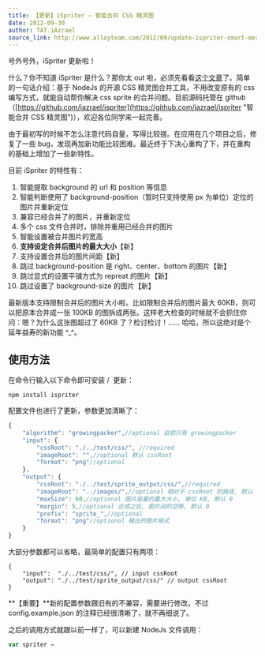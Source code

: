 ```yaml
---
title: 【更新】iSpriter – 智能合并 CSS 精灵图
date: 2012-09-30
author: TAT.iAzrael
source_link: http://www.alloyteam.com/2012/09/update-ispriter-smart-merging-css-sprite/
---
```


<!-- {% raw %} - for jekyll -->

号外号外，iSpriter 更新啦！

什么？你不知道 iSpriter 是什么？那你太 out 啦，必须先看看[这个文章](http://www.alloyteam.com/2012/06/nodejs-smart-merging-css-wizard-tool-intelligentspriter/ "NodeJs 智能合并 CSS 精灵图工具 iSpriter")了。简单的一句话介绍：基于 NodeJs 的开源 CSS 精灵图合并工具，不用改变原有的 css 编写方式，就能自动帮你解决 css sprite 的合并问题。目前源码托管在 github（[https://github.com/iazrael/ispriter](https://github.com/iazrael/ispriter "智能合并 CSS 精灵图")），欢迎各位同学来一起完善。

由于最初写的时候不怎么注意代码自量，写得比较搓。在应用在几个项目之后，修复了一些 bug，发现再加新功能比较困难。最近终于下决心重构了下，并在重构的基础上增加了一些新特性。

目前 iSpriter 的特性有：

1.  智能提取 background 的 url 和 position 等信息
2.  智能判断使用了 background-position（暂时只支持使用 px 为单位）定位的图片并重新定位
3.  兼容已经合并了的图片，并重新定位
4.  多个 css 文件合并时，排除并重用已经合并的图片
5.  智能设置被合并图片的宽高
6.  **支持设定合并后图片的最大大小**【新】
7.  支持设置合并后的图片间距【新】
8.  跳过 background-position 是 right、center、bottom 的图片【新】
9.  跳过显式的设置平铺方式为 repreat 的图片【新】
10. 跳过设置了 background-size 的图片【新】

最新版本支持限制合并后的图片大小啦。比如限制合并后的图片最大 60KB，则可以把原本合并成一张 100KB 的图拆成两张。这样老大检查的时候就不会抓住你问：嗯？为什么这张图超过了 60KB 了？检讨检讨！…… 哈哈，所以这绝对是个延年益寿的新功能 ^\_^。

## 使用方法

在命令行输入以下命令即可安装 /  更新：

    npm install ispriter

配置文件也进行了更新，参数更加清晰了：

```javascript
{
    "algorithm": "growingpacker",//optional 目前只有 growingpacker
    "input": {
        "cssRoot": "./../test/css/", //required
        "imageRoot": "",//optional 默认 cssRoot
        "format": "png"//optional
    },
    "output": {
        "cssRoot": "./../test/sprite_output/css/",//required
        "imageRoot": "../images/",//optional 相对于 cssRoot 的路径, 默认 "./image/", 最终会变成合并后的的图片路径写在css文件中
        "maxSize": 60,//optional 图片容量的最大大小, 单位 KB, 默认 0
        "margin": 5,//optional 合成之后, 图片间的空隙, 默认 0
        "prefix": "sprite_",//optional 
        "format": "png"//optional 输出的图片格式
    }
}
```

大部分参数都可以省略，最简单的配置只有两项：

    {
        "input":  "./../test/css/", // input cssRoot
        "output": "./../test/sprite_output/css/" // output cssRoot
    }

**【重要】**新的配置参数跟旧有的不兼容，需要进行修改。不过 config.example.json 的注释已经很清晰了，就不再细说了。

之后的调用方式就跟以前一样了，可以新建 NodeJs 文件调用：

```javascript
var spriter =
```


<!-- {% endraw %} - for jekyll -->